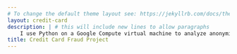 ```yaml
---
# To change the default theme layout see: https://jekyllrb.com/docs/themes/#overriding-theme-defaults
layout: credit-card
description: | # this will include new lines to allow paragraphs
    I use Python on a Google Compute virtual machine to analyze anonymized credit card transactions and successfully detect fraud with an F1 score of 85.68 and an accuracy of 99.96% (compared to a baseline accuracy of 99.83% when predicting that no transactions are fraudulent).
title: Credit Card Fraud Project
---
```

